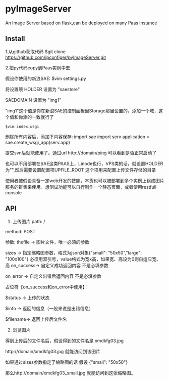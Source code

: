 pyImageServer
=============

An Image Server based on flask,can be deployed on many Paas instance

Install
----------------------------------------
1.从github获取代码
    $git clone https://github.com/ipconfiger/pyImageServer.git

2.把py代码copy到Paas实例中去
  
  假设你使用的新浪SAE:
    $vim settings.py
 
  将设置项 HOLDER 设置为 "saestore"

  SAEDOMAIN 设置为 "img1"

  "img1"这个值是你在新浪SAE的控制面板里Storage那里设置的，添加一个域，这个值和你添的一致就行了

    $vim index.wsgi
    
  删除所有内容后，添加下内容保存:
    import sae
    import serv
    application = sae.create_wsgi_app(serv.app)

  提交svn后就能使用了。通过url http://domain/ping 可以看到是否正常启动了

  
也可以不用部署在SAE这类PAAS上，Linode也行，VPS类的话，就设置HOLDER为"",然后需要设置配置项UPFILE_ROOT 这个项用来配置上传文件存储的目录

使用者被假设具备一定web开发的技能，本货也可以被部署到多个实例上组成图片服务的群集来使用。想测试功能可以自行制作一个静态页面，或者使用restfull console

API
---------------------------------------------
1. 上传图片
  path: /

  method: POST

  参数:
  thefile ->  图片文件，唯一必须的参数 

  sizes   ->  指定缩略图参数，格式为json对象{"small": "50x50","large": "100x100"}
              必须用双引号，value格式为宽x高，如果宽、高设为0则自适应宽、高
  on_success-> 自定义成功返回内容 不是必填参数

  on_error  -> 自定义出错后返回内容 不是必填参数
  
  占位符【on_success和on_error中使用】：

  $status  -> 上传的状态

  $info    -> 返回的信息（一般来说是出错信息）

  $filename-> 返回上传后文件名

2. 浏览图片

得到上传后的文件名后，假设得到的文件名是 xmdkfg03.jpg

http://domain/xmdkfg03.jpg 就能访问到该图片

如果通过sizes参数指定了缩略图的话
假设 {"small": "50x50"}

那么http://domain/xmdkfg03_small.jpg 就能访问到这张缩略图_









 

